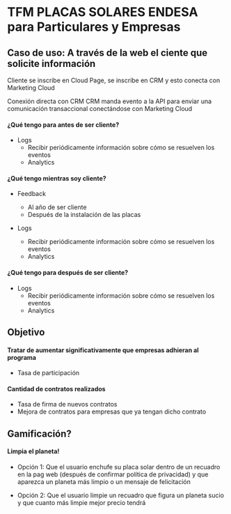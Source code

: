 # TFM PLACAS SOLARES ENDESA para Particulares y Empresas

## Caso de uso: A través de la web el ciente que solicite información

Cliente se inscribe en Cloud Page, se inscribe en CRM y esto conecta con Marketing Cloud

Conexión directa con CRM
CRM manda evento a la API para enviar una comunicación transaccional conectándose con Marketing Cloud

#### ¿Qué tengo para antes de ser cliente?

- Logs
  - Recibir periódicamente información sobre cómo se resuelven los eventos
  - Analytics

#### ¿Qué tengo mientras soy cliente?

- Feedback

  - Al año de ser cliente
  - Después de la instalación de las placas

- Logs
  - Recibir periódicamente información sobre cómo se resuelven los eventos
  - Analytics

#### ¿Qué tengo para después de ser cliente?

- Logs
  - Recibir periódicamente información sobre cómo se resuelven los eventos
  - Analytics

## Objetivo

#### Tratar de aumentar significativamente que empresas adhieran al programa

- Tasa de participación

#### Cantidad de contratos realizados

- Tasa de firma de nuevos contratos
- Mejora de contratos para empresas que ya tengan dicho contrato

## Gamificación?

#### Limpia el planeta!

- Opción 1: Que el usuario enchufe su placa solar dentro de un recuadro en la pag web (después de confirmar política de privacidad) y que aparezca un planeta más limpio o un mensaje de felicitación

- Opción 2: Que el usuario limpie un recuadro que figura un planeta sucio y que cuanto más limpie mejor precio tendrá
